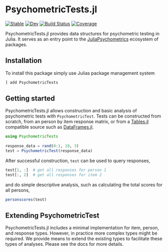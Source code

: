 # PsychometricTests.jl

[![Stable](https://img.shields.io/badge/docs-stable-blue.svg)](https://JuliaPsychometrics.github.io/PsychometricTests.jl/stable/)
[![Dev](https://img.shields.io/badge/docs-dev-blue.svg)](https://JuliaPsychometrics.github.io/PsychometricTests.jl/dev/)
[![Build Status](https://github.com/JuliaPsychometrics/PsychometricTests.jl/actions/workflows/CI.yml/badge.svg?branch=main)](https://github.com/JuliaPsychometrics/PsychometricTests.jl/actions/workflows/CI.yml?query=branch%3Amain)
[![Coverage](https://codecov.io/gh/JuliaPsychometrics/PsychometricTests.jl/branch/main/graph/badge.svg)](https://codecov.io/gh/JuliaPsychometrics/PsychometricTests.jl)

PsychometricTests.jl provides data structures for psychometric testing in Julia.
It serves as an entry point to the [JuliaPsychometrics](https://github.com/JuliaPsychometrics)
ecosystem of packages.

## Installation
To install this package simply use Julias package management system

```julia
] add PsychometricTests
```

## Getting started
PsychometricTests.jl allows construction and basic analysis of psychometric tests with
`PsychometricTest`. Tests can be constructed from scratch, from an person by item response
matrix, or from a [Tables.jl](https://github.com/JuliaData/Tables.jl) compatible source such 
as [DataFrames.jl](https://github.com/JuliaData/DataFrames.jl).

```julia
using PsychometricTests
 
response_data = rand(0:1, 10, 3)
test = PsychometricTest(response_data)
```

After successful construction, `test` can be used to query responses,

```julia
test[1, :]  # get all responses for person 1
test[:, 2]  # get all responses for item 2
```

and do simple descriptive analysis, such as calculating the total scores for all persons,

```julia
personscores(test)
```

## Extending PsychometricTest
PsychometricTests.jl includes a minimal implementation for item, person, and response types.
However, in practice more complex types might be required. 
We provide means to extend the existing types to facilitate these types of analyses. 
Please see the docs for more details.
